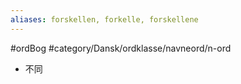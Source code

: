 ```yaml
---
aliases: forskellen, forkelle, forskellene
---
```

#ordBog #category/Dansk/ordklasse/navneord/n-ord 
- 不同